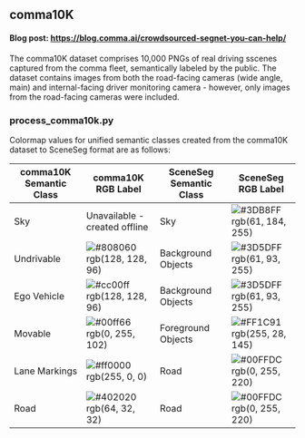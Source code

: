 ## comma10K

#### Blog post: https://blog.comma.ai/crowdsourced-segnet-you-can-help/

The comma10K dataset comprises 10,000 PNGs of real driving sscenes captured from the comma fleet, semantically labeled by the public. The dataset contains images from both the road-facing cameras (wide angle, main) and internal-facing driver monitoring camera - however, only images from the road-facing cameras were included.

### process_comma10k.py
Colormap values for unified semantic classes created from the comma10K dataset to SceneSeg format are as follows:

| comma10K Semantic Class  | comma10K RGB Label | SceneSeg Semantic Class | SceneSeg RGB Label |
| -------- | ------- | ------- | ------- |
|Sky|Unavailable - created offline| Sky | ![#3DB8FF](https://via.placeholder.com/10/3DB8FF?text=+) rgb(61, 184, 255)|
|Undrivable|![#808060](https://via.placeholder.com/10/808060?text=+) rgb(128, 128, 96)| Background Objects | ![#3D5DFF](https://via.placeholder.com/10/3D5DFF?text=+) rgb(61, 93, 255)|
|Ego Vehicle|![#cc00ff](https://via.placeholder.com/10/cc00ff?text=+) rgb(128, 128, 96)| Background Objects | ![#3D5DFF](https://via.placeholder.com/10/3D5DFF?text=+) rgb(61, 93, 255)|
|Movable|![#00ff66](https://via.placeholder.com/10/00ff66?text=+) rgb(0, 255, 102)| Foreground Objects |![#FF1C91](https://via.placeholder.com/10/FF1C91?text=+) rgb(255, 28, 145) |
|Lane Markings| ![#ff0000](https://via.placeholder.com/10/ff0000?text=+) rgb(255, 0, 0)| Road | ![#00FFDC](https://via.placeholder.com/10/00FFDC?text=+) rgb(0, 255, 220) |
|Road| ![#402020](https://via.placeholder.com/10/402020?text=+) rgb(64, 32, 32)| Road | ![#00FFDC](https://via.placeholder.com/10/00FFDC?text=+) rgb(0, 255, 220) |